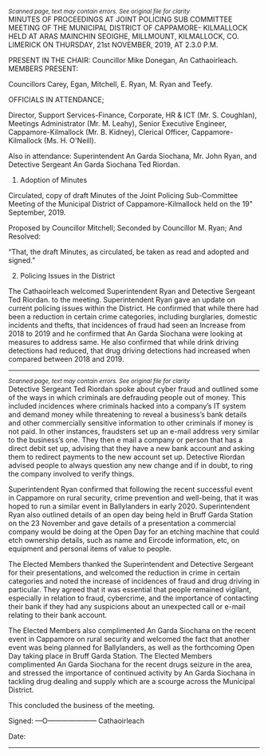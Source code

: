 *<small>Scanned page, text may contain errors. See original file for clarity</small>*  
MINUTES OF PROCEEDINGS AT JOINT POLICING SUB COMMITTEE
MEETING OF THE MUNICIPAL DISTRICT OF CAPPAMORE-
KILMALLOCK HELD AT ARAS MAINCHIN SEOIGHE, MILLMOUNT,
KILMALLOCK, CO. LIMERICK ON THURSDAY, 21st NOVEMBER, 2019,
AT 2.3.0 P.M.

PRESENT IN THE CHAIR:
Councillor Mike Donegan, An Cathaoirleach.
MEMBERS PRESENT:

Councillors Carey, Egan, Mitchell, E. Ryan, M. Ryan and Teefy.

OFFICIALS IN ATTENDANCE;

Director, Support Services-Finance, Corporate, HR & ICT (Mr. S. Coughlan), Meetings
Administrator (Mr. M. Leahy), Senior Executive Engineer, Cappamore-Kilmallock (Mr. B.
Kidney), Clerical Officer, Cappamore-Kilmallock (Ms. H. O'Neill).

Also in attendance: Superintendent An Garda Siochana, Mr. John Ryan, and Detective
Sergeant An Garda Siochana Ted Riordan.

1. Adoption of Minutes

Circulated, copy of draft Minutes of the Joint Policing Sub-Committee Meeting of the
Municipal District of Cappamore-Kilmallock held on the 19" September, 2019.

Proposed by Councillor Mitchell;
Seconded by Councillor M. Ryan;
And Resolved:

“That, the draft Minutes, as circulated, be taken as read and adopted and signed.”

2. Policing Issues in the District

The Cathaoirleach welcomed Superintendent Ryan and Detective Sergeant Ted Riordan. to
the meeting. Superintendent Ryan gave an update on current policing issues within the
District. He confirmed that while there had been a reduction in certain crime categories,
including burglaries, domestic incidents and thefts, that incidences of fraud had seen an
Increase from 2018 to 2019 and he confirmed that An Garda Siochana were looking at
measures to address same. He also confirmed that while drink driving detections had
reduced, that drug driving detections had increased when compared between 2018 and 2019.

---
*<small>Scanned page, text may contain errors. See original file for clarity</small>*  
Detective Sergeant Ted Riordan spoke about cyber fraud and outlined some of the ways in
which criminals are defrauding people out of money. This included incidences where criminals
hacked into a company’s IT system and demand money while threatening to reveal a
business’s bank details and other commercially sensitive information to other criminals if
money is not paid. In other instances, fraudsters set up an e-mail address very similar to the
business’s one. They then e mail a company or person that has a direct debit set up, advising
that they have a new bank account and asking them to redirect payments to the new account
set up. Detective Riordan advised people to always question any new change and if in doubt,
to ring the company involved to verify things.

Superintendent Ryan confirmed that following the recent successful event in Cappamore on
rural security, crime prevention and well-being, that it was hoped to run a similar event in
Ballylanders in early 2020. Superintendent Ryan also outlined details of an open day being
held in Bruff Garda Station on the 23 November and gave details of a presentation a
commercial company would be doing at the Open Day for an etching machine that could etch
ownership details, such as name and Eircode information, etc, on equipment and personal
items of value to people.

The Elected Members thanked the Superintendent and Detective Sergeant for their
presentations, and welcomed the reduction in crime in certain categories and noted the
increase of incidences of fraud and drug driving in particular. They agreed that it was essential
that people remained vigilant, especially in relation to fraud, cybercrime, and the importance
of contacting their bank if they had any suspicions about an unexpected call or e-mail relating
to their bank account.

The Elected Members also complimented An Garda Siochana on the recent event in
Cappamore on rural security and welcomed the fact that another event was being planned
for Ballylanders, as well as the forthcoming Open Day taking place in Bruff Garda Station.
The Elected Members complimented An Garda Siochana for the recent drugs seizure in the
area, and stressed the importance of continued activity by An Garda Siochana in tackling drug
dealing and supply which are a scourge across the Municipal District.

This concluded the business of the meeting.

Signed: —O———$——$——
Cathaoirleach

Date:

---
